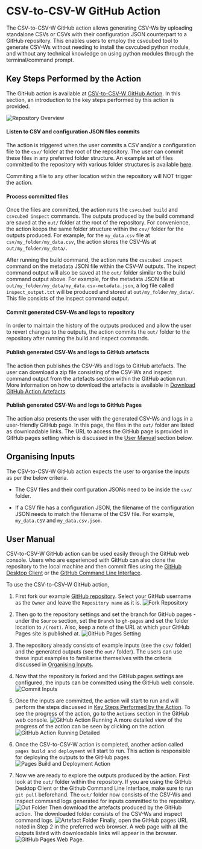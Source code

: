 # CSV-to-CSV-W GitHub Action

The CSV-to-CSV-W GitHub action allows generating CSV-Ws by uploading standalone CSVs or CSVs with their configuration JSON counterpart to a GitHub repository. This enables users to employ the csvcubed tool to generate CSV-Ws without needing to install the csvcubed python module, and without any technical knowledge on using python modules through the terminal/command prompt.

## Key Steps Performed by the Action

The GitHub action is available at [CSV-to-CSV-W GitHub Action](https://github.com/GDonRanasinghe/CSV-to-csvw). In this section, an introduction to the key steps performed by this action is provided.

![Repository Overview](docs/images/repo_overview.png)

#### Listen to CSV and configuration JSON files commits

The action is triggered when the user commits a CSV and/or a configuration file to the `csv/` folder at the root of the repository. The user can commit these files in any preferred folder structure. An example set of files committed to the repository with various folder structures is available [here](https://github.com/GDonRanasinghe/CSV-to-csvw/tree/main/csv).

Commiting a file to any other location within the repository will NOT trigger the action.

#### Process committed files

Once the files are committed, the action runs the `csvcubed build` and `csvcubed inspect` commands. The outputs produced by the build command are saved at the `out/` folder at the root of the repository. For convenience, the action keeps the same folder structure within the `csv/` folder for the outputs produced. For example, for the `my_data.csv` file at `csv/my_folder/my_data.csv`, the action stores the CSV-Ws at `out/my_folder/my_data/`. 

After running the build command, the action runs the `csvcubed inspect` command on the metadata JSON file within the CSV-W outputs. The inspect command output will also be saved at the `out/` folder similar to the build command output above. For example, for the metadata JSON file at `out/my_folder/my_data/my_data.csv-metadata.json`, a log file called `inspect_output.txt` will be produced and stored at `out/my_folder/my_data/`. This file consists of the inspect command output.

#### Commit generated CSV-Ws and logs to repository

In order to maintain the history of the outputs produced and allow the user to revert changes to the outputs, the action commits the `out/` folder to the repository after running the build and inspect commands.

#### Publish generated CSV-Ws and logs to GitHub artefacts

The action then publishes the CSV-Ws and logs to GitHub artefacts. The user can download a zip file consisting of the CSV-Ws and inspect command output from the artefacts section within the GitHub action run. More information on how to download the artefacts is available in [Download GitHub Action Artefacts](https://docs.github.com/en/actions/managing-workflow-runs/downloading-workflow-artefacts).

#### Publish generated CSV-Ws and logs to GitHub Pages

The action also presents the user with the generated CSV-Ws and logs in a user-friendly GitHub page. In this page, the files in the `out/` folder are listed as downloadable links. The URL to access the GitHub page is provided in GitHub pages setting which is discussed in the [User Manual](#user-manual) section below.

## Organising Inputs

The CSV-to-CSV-W GitHub action expects the user to organise the inputs as per the below criteria.

* The CSV files and their configuration JSONs need to be inside the `csv/` folder.
  
* If a CSV file has a configuration JSON, the filename of the configuration JSON needs to match the filename of the CSV file. For example, `my_data.CSV` and `my_data.csv.json`.

## User Manual

CSV-to-CSV-W GitHub action can be used easily through the GitHub web console. Users who are experienced with GitHub can also clone the repository to the local machine and then commit files using the [GitHub Desktop Client](https://desktop.github.com/) or the [GitHub Command Line Interface](https://cli.github.com/).

To use the CSV-to-CSV-W GitHub action,

1. First fork our example [GitHub repository](https://github.com/GDonRanasinghe/csv-to-csvw). Select your GitHub username as the `Owner` and leave the `Repository name` as it is.
![Fork Repository](docs/images/fork_repository.png)

2. Then go to the repository settings and set the branch for GitHub pages - under the `Source` section, set the `Branch` to `gh-pages` and set the folder location to `/(root)`. Also, keep a note of the URL at which your GitHub Pages site is published at.
![GitHub Pages Setting](docs/images/github_pages_setting.png)

3. The repository already consists of example inputs (see the `csv/` folder) and the generated outputs (see the `out/` folder). The users can use these input examples to familiarise themselves with the criteria discussed in [Organising Inputs](#organising-inputs).

4. Now that the repository is forked and the GitHub pages settings are configured, the inputs can be committed using the GitHub web console.
![Commit Inputs](docs/images/commit_files.png)

5. Once the inputs are committed, the action will start to run and will perform the steps discussed in [Key Steps Performed by the Action](#key-steps-performed-by-the-action). To see the progress of the action, go to the `Actions` section in the GitHub web console.
![GitHub Action Running](docs/images/action_running.png)
A more detailed view of the progress of the action can be seen by clicking on the action.
![GitHub Action Running Detailed](docs/images/action_running_detailed.png)

6. Once the CSV-to-CSV-W action is completed, another action called `pages build and deployment` will start to run. This action is responsible for deploying the outputs to the GitHub pages.
![Pages Build and Deployment Action](docs/images/pages_build_action.png)

7. Now we are ready to explore the outputs produced by the action. First look at the `out/` folder within the repository. If you are using the GitHub Desktop Client or the Github Command Line Interface, make sure to run `git pull` beforehand. The `out/` folder now consists of the CSV-Ws and inspect command logs generated for inputs committed to the repository.
![Out Folder](docs/images/out_folder.png)
Then download the artefacts produced by the GitHub action. The downloaded folder consists of the CSV-Ws and inspect command logs.
![Artefact Folder](docs/images/artefact_folder.png)
Finally, open the GitHub pages URL noted in Step 2 in the preferred web browser. A web page with all the outputs listed with downloadable links will appear in the browser.
![GitHub Pages Web Page](docs/images/github_pages_web_page.png).
